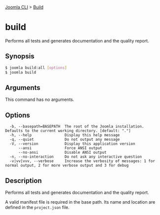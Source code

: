 [Joomla CLI](../index.md) > [Build](index.md)
# build

Performs all tests and generates documentation and the quality report.

## Synopsis
```bash
$ joomla build:all [options]
$ joomla build
```

## Arguments
This command has no arguments.

## Options
```
  -b, --basepath=BASEPATH  The root of the Joomla installation. Defaults to the current working directory. [default: "."]
  -h, --help               Display this help message
  -q, --quiet              Do not output any message
  -V, --version            Display this application version
      --ansi               Force ANSI output
      --no-ansi            Disable ANSI output
  -n, --no-interaction     Do not ask any interactive question
  -v|vv|vvv, --verbose     Increase the verbosity of messages: 1 for normal output, 2 for more verbose output and 3 for debug
```

## Description

Performs all tests and generates documentation and the quality report.

A valid manifest file is required in the base path. Its name and location
are defined in the `project.json` file.

